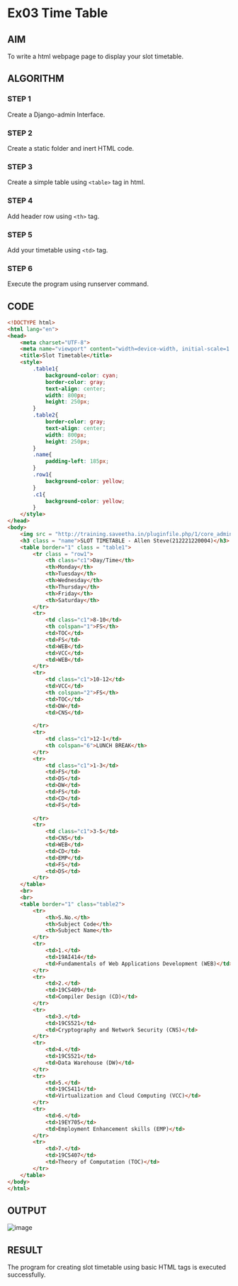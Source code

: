 # Ex03 Time Table


## AIM
To write a html webpage page to display your slot timetable.

## ALGORITHM
### STEP 1
Create a Django-admin Interface.

### STEP 2
Create a static folder and inert HTML code.

### STEP 3
Create a simple table using ```<table>``` tag in html.

### STEP 4
Add header row using ```<th>``` tag.

### STEP 5
Add your timetable using ```<td>``` tag.

### STEP 6
Execute the program using runserver command.

## CODE
```html
<!DOCTYPE html>
<html lang="en">
<head>
    <meta charset="UTF-8">
    <meta name="viewport" content="width=device-width, initial-scale=1.0">
    <title>Slot Timetable</title>
    <style>
        .table1{
            background-color: cyan;
            border-color: gray;
            text-align: center;
            width: 800px;
            height: 250px;
        }
        .table2{
            border-color: gray;
            text-align: center;
            width: 800px;
            height: 250px; 
        }
        .name{
            padding-left: 185px;
        }
        .row1{
            background-color: yellow;
        }
        .c1{
            background-color: yellow;
        }
    </style>
</head>
<body>
    <img src = "http://training.saveetha.in/pluginfile.php/1/core_admin/logo/0x150/1623542614/logo_1.png" width = "800" height="150">
    <h3 class = "name">SLOT TIMETABLE - Allen Steve(212221220004)</h3>
    <table border="1" class = "table1">
        <tr class = "row1">
            <th class="c1">Day/Time</th>
            <th>Monday</th>
            <th>Tuesday</th>
            <th>Wednesday</th>
            <th>Thursday</th>
            <th>Friday</th>
            <th>Saturday</th>
        </tr>
        <tr>
            <td class="c1">8-10</td>
            <th colspan="1">FS</th>
            <td>TOC</td>
            <td>FS</td>
            <td>WEB</td>
            <td>VCC</td>
            <td>WEB</td>
        </tr>
        <tr>
            <td class="c1">10-12</td>
            <td>VCC</td>
            <th colspan="2">FS</th>
            <td>TOC</td>
            <td>DW</td>
            <td>CNS</td>
            
        </tr>
        <tr>
            <td class="c1">12-1</td>
            <th colspan="6">LUNCH BREAK</th>
        </tr>
        <tr>
            <td class="c1">1-3</td>
            <td>FS</td>
            <td>DS</td>
            <td>DW</td>
            <td>FS</td>
            <td>CD</td>
            <td>FS</td>
            
        </tr>
        <tr>
            <td class="c1">3-5</td>
            <td>CNS</td>
            <td>WEB</td>
            <td>CD</td>
            <td>EMP</td>
            <td>FS</td>
            <td>DS</td>
        </tr>
    </table>
    <br>
    <br>
    <table border="1" class="table2">
        <tr>
            <th>S.No.</th>
            <th>Subject Code</th>
            <th>Subject Name</th>
        </tr>
        <tr>
            <td>1.</td>
            <td>19AI414</td>
            <td>Fundamentals of Web Applications Development (WEB)</td>
        </tr>
        <tr>
            <td>2.</td>
            <td>19CS409</td>
            <td>Compiler Design (CD)</td>
        </tr>
        <tr>
            <td>3.</td>
            <td>19CS521</td>
            <td>Cryptography and Network Security (CNS)</td>
        </tr>
        <tr>
            <td>4.</td>
            <td>19CS521</td>
            <td>Data Warehouse (DW)</td>
        </tr>
        <tr>
            <td>5.</td>
            <td>19CS411</td>
            <td>Virtualization and Cloud Computing (VCC)</td>
        </tr>
        <tr>
            <td>6.</td>
            <td>19EY705</td>
            <td>Employment Enhancement skills (EMP)</td>
        </tr>
        <tr>
            <td>7.</td>
            <td>19CS407</td>
            <td>Theory of Computation (TOC)</td>
        </tr>
    </table>
</body>
</html>
```

## OUTPUT
![image](https://github.com/Harinimuthu17/slot/assets/130278614/7af68305-ae0a-4b8c-8a87-e956c87f4ea8)



## RESULT
The program for creating slot timetable using basic HTML tags is executed successfully.
